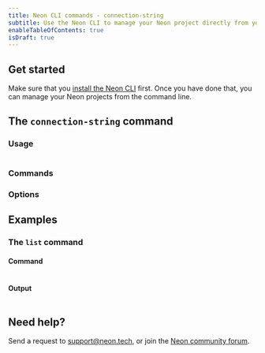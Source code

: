 ```yaml
---
title: Neon CLI commands - connection-string
subtitle: Use the Neon CLI to manage your Neon project directly from your terminal
enableTableOfContents: true
isDraft: true
---
```


## Get started

Make sure that you [install the Neon CLI](../neon-cli/get-started) first. Once you have done that, you can manage your Neon projects from the command line.

## The `connection-string` command

### Usage

```bash
```

### Commands

### Options

## Examples

### The `list` command

#### Command

```bash
```

#### Output

```bash
```

## Need help?

Send a request to [support@neon.tech](mailto:support@neon.tech), or join the [Neon community forum](https://community.neon.tech/).
